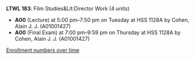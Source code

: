 **LTWL 183**: Film Studies&Lit:Director Work (4 units)

- **A00** (Lecture) at 5:00 pm–7:50 pm on Tuesday at HSS 1128A by Cohen, Alain J. J. (A01001427)
- **A00** (Final Exam) at 7:00 pm–9:59 pm on Thursday at HSS 1128A by Cohen, Alain J. J. (A01001427)

[Enrollment numbers over time](./LTWL183.tsv)
